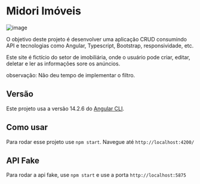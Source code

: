 # Midori Imóveis

![image](https://user-images.githubusercontent.com/60152991/227977309-7071d249-6167-45b5-b5c1-18ee5169381d.png)

O objetivo deste projeto é desenvolver uma aplicação CRUD consumindo API e tecnologias como Angular, Typescript, Bootstrap, responsividade, etc.

Este site é fictício do setor de imobiliária, onde o usuário pode criar, editar, deletar e ler as informações sore os anúncios.


observação:
Não deu tempo de implementar o filtro.

## Versão

Este projeto usa a versão 14.2.6 do [Angular CLI](https://github.com/angular/angular-cli).

## Como usar

Para rodar esse projeto use `npm start`. Navegue até `http://localhost:4200/`

## API Fake

Para rodar a api fake, use `npm start` e use a porta `http://localhost:5875`
